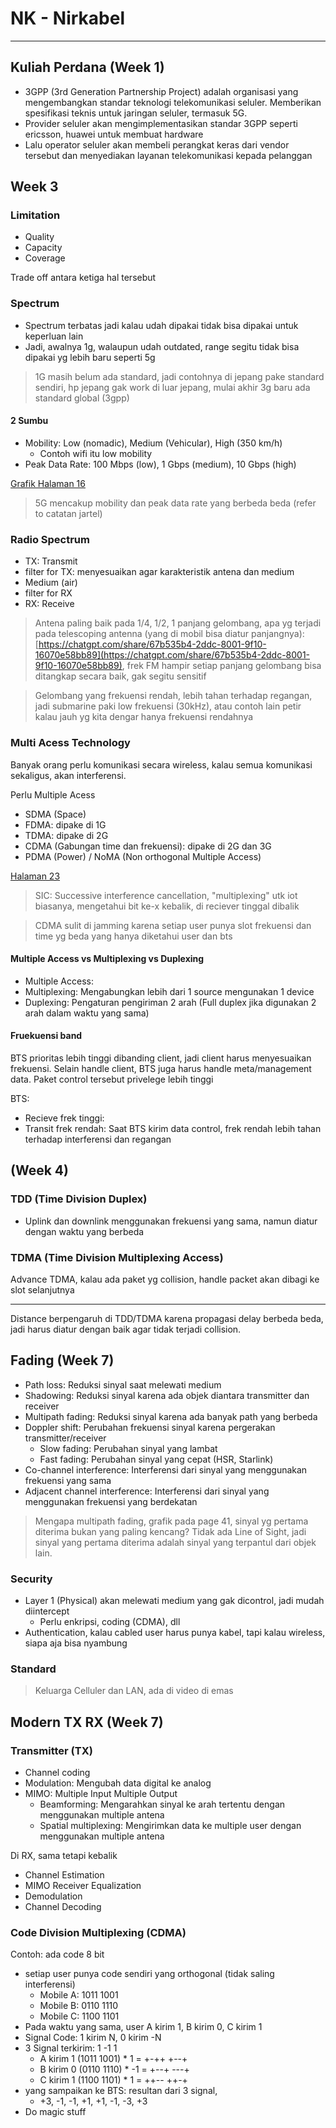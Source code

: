 # NK - Nirkabel

---

## Kuliah Perdana (Week 1)

- 3GPP (3rd Generation Partnership Project) adalah organisasi yang mengembangkan standar teknologi telekomunikasi seluler. Memberikan spesifikasi teknis untuk jaringan seluler, termasuk 5G.
- Provider seluler akan mengimplementasikan standar 3GPP seperti ericsson, huawei untuk membuat hardware
- Lalu operator seluler akan membeli perangkat keras dari vendor tersebut dan menyediakan layanan telekomunikasi kepada pelanggan

## Week 3

### Limitation

- Quality
- Capacity
- Coverage

Trade off antara ketiga hal tersebut

### Spectrum

- Spectrum terbatas jadi kalau udah dipakai tidak bisa dipakai untuk keperluan lain
- Jadi, awalnya 1g, walaupun udah outdated, range segitu tidak bisa dipakai yg lebih baru seperti 5g

> 1G masih belum ada standard, jadi contohnya di jepang pake standard sendiri, hp jepang gak work di luar jepang, mulai akhir 3g baru ada standard global (3gpp)

#### 2 Sumbu

- Mobility: Low (nomadic), Medium (Vehicular), High (350 km/h)
  - Contoh wifi itu low mobility
- Peak Data Rate: 100 Mbps (low), 1 Gbps (medium), 10 Gbps (high)

[Grafik Halaman 16](./res/materi1.pdf)

> 5G mencakup mobility dan peak data rate yang berbeda beda (refer to catatan jartel)

### Radio Spectrum

- TX: Transmit
- filter for TX: menyesuaikan agar karakteristik antena dan medium
- Medium (air)
- filter for RX
- RX: Receive

> Antena paling baik pada 1/4, 1/2, 1 panjang gelombang, apa yg terjadi pada telescoping antenna (yang di mobil bisa diatur panjangnya): [https://chatgpt.com/share/67b535b4-2ddc-8001-9f10-16070e58bb89](https://chatgpt.com/share/67b535b4-2ddc-8001-9f10-16070e58bb89), frek FM hampir setiap panjang gelombang bisa ditangkap secara baik, gak segitu sensitif

> Gelombang yang frekuensi rendah, lebih tahan terhadap regangan, jadi submarine paki low frekuensi (30kHz), atau contoh lain petir kalau jauh yg kita dengar hanya frekuensi rendahnya

### Multi Acess Technology

Banyak orang perlu komunikasi secara wireless, kalau semua komunikasi sekaligus, akan interferensi.

Perlu Multiple Acess

- SDMA (Space)
- FDMA: dipake di 1G
- TDMA: dipake di 2G
- CDMA (Gabungan time dan frekuensi): dipake di 2G dan 3G
- PDMA (Power) / NoMA (Non orthogonal Multiple Access)

[Halaman 23](./res/materi1.pdf)

> SIC: Successive interference cancellation, "multiplexing" utk iot biasanya, mengetahui bit ke-x kebalik, di reciever tinggal dibalik

> CDMA sulit di jamming karena setiap user punya slot frekuensi dan time yg beda yang hanya diketahui user dan bts

#### Multiple Access vs Multiplexing vs Duplexing

- Multiple Access:
- Multiplexing: Mengabungkan lebih dari 1 source mengunakan 1 device
- Duplexing: Pengaturan pengiriman 2 arah (Full duplex jika digunakan 2 arah dalam waktu yang sama)

#### Fruekuensi band

BTS prioritas lebih tinggi dibanding client, jadi client harus menyesuaikan frekuensi. Selain handle client, BTS juga harus handle meta/management data. Paket control tersebut privelege lebih tinggi

BTS:

- Recieve frek tinggi:
- Transit frek rendah: Saat BTS kirim data control, frek rendah lebih tahan terhadap interferensi dan regangan

## (Week 4)

### TDD (Time Division Duplex)

- Uplink dan downlink menggunakan frekuensi yang sama, namun diatur dengan waktu yang berbeda

### TDMA (Time Division Multiplexing Access)

Advance TDMA, kalau ada paket yg collision, handle packet akan dibagi ke slot selanjutnya

---

Distance berpengaruh di TDD/TDMA karena propagasi delay berbeda beda, jadi harus diatur dengan baik agar tidak terjadi collision.

## Fading (Week 7)

- Path loss: Reduksi sinyal saat melewati medium
- Shadowing: Reduksi sinyal karena ada objek diantara transmitter dan receiver
- Multipath fading: Reduksi sinyal karena ada banyak path yang berbeda
- Doppler shift: Perubahan frekuensi sinyal karena pergerakan transmitter/receiver
  - Slow fading: Perubahan sinyal yang lambat
  - Fast fading: Perubahan sinyal yang cepat (HSR, Starlink)
- Co-channel interference: Interferensi dari sinyal yang menggunakan frekuensi yang sama
- Adjacent channel interference: Interferensi dari sinyal yang menggunakan frekuensi yang berdekatan

> Mengapa multipath fading, grafik pada page 41, sinyal yg pertama diterima bukan yang paling kencang? Tidak ada Line of Sight, jadi sinyal yang pertama diterima adalah sinyal yang terpantul dari objek lain.

### Security

- Layer 1 (Physical) akan melewati medium yang gak dicontrol, jadi mudah diintercept
  - Perlu enkripsi, coding (CDMA), dll
- Authentication, kalau cabled user harus punya kabel, tapi kalau wireless, siapa aja bisa nyambung

### Standard

> Keluarga Celluler dan LAN, ada di video di emas

## Modern TX RX (Week 7)

### Transmitter (TX)

- Channel coding
- Modulation: Mengubah data digital ke analog
- MIMO: Multiple Input Multiple Output
  - Beamforming: Mengarahkan sinyal ke arah tertentu dengan menggunakan multiple antena
  - Spatial multiplexing: Mengirimkan data ke multiple user dengan menggunakan multiple antena

Di RX, sama tetapi kebalik

- Channel Estimation
- MIMO Receiver Equalization
- Demodulation
- Channel Decoding

### Code Division Multiplexing (CDMA)

Contoh: ada code 8 bit

- setiap user punya code sendiri yang orthogonal (tidak saling interferensi)
  - Mobile A: 1011 1001
  - Mobile B: 0110 1110
  - Mobile C: 1100 1101
- Pada waktu yang sama, user A kirim 1, B kirim 0, C kirim 1
- Signal Code: 1 kirim N, 0 kirim -N
- 3 Signal terkirim: 1 -1 1
  - A kirim 1 (1011 1001) \* 1 = +-++ +--+
  - B kirim 0 (0110 1110) \* -1 = +--+ ---+
  - C kirim 1 (1100 1101) \* 1 = ++-- ++-+
- yang sampaikan ke BTS: resultan dari 3 signal,
  - +3, -1, -1, +1, +1, -1, -3, +3
- Do magic stuff

